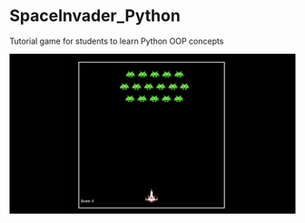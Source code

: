 # SpaceInvader_Python
 Tutorial game for students to learn Python OOP concepts

<img src="/readme_img/gameplay.png" width="600">
